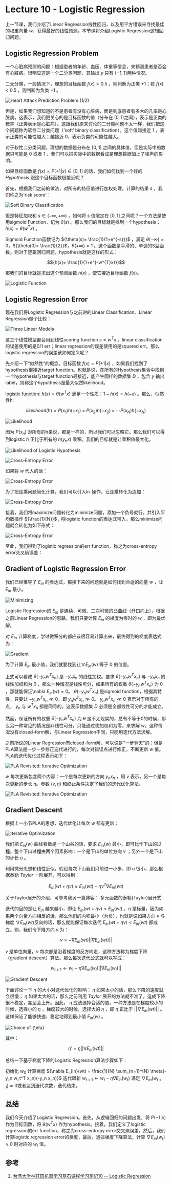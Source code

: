 # Lecture 10 - Logistic Regression

上一节课，我们介绍了Linear Regression线性回归，以及用平方错误来寻找最佳的权重向量 ${w}$，获得最好的线性预测。本节课将介绍Logistic Regression逻辑回归问题。

## Logistic Regression Problem

一个心脏病预测的问题：根据患者的年龄、血压、体重等信息，来预测患者是否会有心脏病。很明显这是一个二分类问题，其输出 ${y}$ 只有 ${\{-1,1\}}$两种情况。

二元分类，一般情况下，理想的目标函数 ${f(x) > 0.5}$ ，则判断为正类 ${+1}$；若 ${f(x) < 0.5}$ ，则判断为负类 ${-1}$ 。

![Heart Attack Prediction Problem (1/2)](http://ofqm89vhw.bkt.clouddn.com/29bf12343d7b9f97a61daf339d20e4cd.png)

但是，如果我们想知道的不是患者有没有心脏病，而是到底患者有多大的几率是心脏病。这表示，我们更关心的是目标函数的值（分布在 ${(0,1)}$之间），表示是正类的概率（正类表示是心脏病）。这跟我们原来讨论的二分类问题不太一样，我们把这个问题称为软性二分类问题（’soft’ binary classification）。这个值越接近 ${1}$ ，表示正类的可能性越大；越接近 ${0}$，表示负类的可能性越大。

对于软性二分类问题，理想的数据是分布在 ${[0,1]}$ 之间的具体值，但是实际中的数据只可能是 ${0}$ 或者 ${1}$ ，我们可以把实际中的数据看成是理想数据加上了噪声的影响。

如果目标函数是 ${f(x)=P(+1|x) \in [0,1]}$ 的话，我们如何找到一个好的 ${Hypothesis}$ 跟这个目标函数很接近呢？

首先，根据我们之前的做法，对所有的特征值进行加权处理。计算的结果 ${s}$ ，我们称之为'risk score'：

![Soft Binary Classification](http://ofqm89vhw.bkt.clouddn.com/09d61e2b5df30fbb44940ef0695fa1df.png)

但是特征加权和 ${s \in (-\infty,+\infty)}$ ，如何将 ${s}$ 值限定在 ${[0,1]}$ 之间呢？一个方法是使用sigmoid Function，记为 ${\theta(s)}$ 。那么我们的目标就是找到一个hypothesis： ${h(x) = \theta(w^{T}x)}$ 。

Sigmoid Function函数记为 ${\theta(s)= \frac{1}{1+e^{-s}}}$ ，满足 ${\theta(-\infty)=0}$，${\theta(0)= \frac{1}{2}}$，${\theta(+\infty) = 1}$ 。这个函数是平滑的、单调的S型函数。则对于逻辑回归问题，hypothesis就是这样的形式：

$${h(x)= \frac{1}{1+e^{-w^{T}x}}}$$

那我们的目标就是求出这个预测函数 ${h(x)}$ ，使它接近目标函数 ${f(x)}$。

![Logistic Function](http://ofqm89vhw.bkt.clouddn.com/14fc6be2df72596e0032bf0074fb8d64.png)

## Logistic Regression Error

现在我们将Logistic Regression与之前讲的Linear Classification、Linear Regression做个比较：

![Three Linear Models](http://ofqm89vhw.bkt.clouddn.com/4a1c6265bde976244a87dad9a8965e3c.png)

这三个线性模型都会用到线性scoring function ${s = w^{T}x}$ 。linear classification的误差使用的是0/1 err；linear regression的误差使用的是squared err。那么logistic regression的误差该如何定义呢？

先介绍一下“似然性”的概念。目标函数 ${f(x) = P(+1|x)}$ ，如果我们找到了hypothesis很接近target function。也就是说，在所有的Hypothesis集合中找到一个hypothesis与target function最接近，能产生同样的数据集 ${D}$ ，包含 ${y}$ 输出label，则称这个hypothesis是最大似然likelihood。

logistic function: ${h(x) = \theta(w^{T}x)}$ 满足一个性质：${1 - h(x)=h(-x)}$ 。那么，似然性h:

$${likelihood(h) = P(x_1)h(+x_1) \times P(x_2)h(-x_2)\times \cdots P(x_N)h(-x_N)}$$

![Likelihood](http://ofqm89vhw.bkt.clouddn.com/b42c8d566e30cce790c2efa5cbb6150d.png)

因为 ${P(x_n)}$ 对所有的h来说，都是一样的，所以我们可以忽略它。那么我们可以得到logistic ${h}$ 正比于所有的 ${h(y_nx)}$ 乘积。我们的目标就是让乘积值最大化。

![Likelihood of Logistic Hypothesis](http://ofqm89vhw.bkt.clouddn.com/9bd89be6343be6cd5b7977ea52fee5b6.png)

![Cross-Entropy Error](http://ofqm89vhw.bkt.clouddn.com/7ce3c2e2d1ba6af9c8c88ae671363068.png)

如果将 ${w}$ 代入的话：

![Cross-Entropy Error](http://ofqm89vhw.bkt.clouddn.com/2d64e61289c8453f8f8ad83a376abce3.png)

为了把连乘问题简化计算，我们可以引入${\ln}$ 操作，让连乘转化为连加：

![Cross-Entropy Error](http://ofqm89vhw.bkt.clouddn.com/ca1316e24daf82d7faf3c16fbaa90ffe.png)

接着，我们将maximize问题转化为minimize问题，添加一个负号就行，并引入平均数操作 ${\frac{1}{N}}$ ,
将logistic function的表达式带入，那么minimize问题就会转化为如下形式：

![Cross-Entropy Error](http://ofqm89vhw.bkt.clouddn.com/3d868e1f7b8f39a32aeb418f03f6e82b.png)

至此，我们得到了logistic regression的err function，称之为cross-entropy error交叉熵误差：

## Gradient of Logistic Regression Error

我们已经推导了 ${E_{in}}$ 的表达式，那接下来的问题就是如何找到合适的向量 ${w}$ ，让 ${E_{in}}$ 最小。

![Minimizing](http://ofqm89vhw.bkt.clouddn.com/95866c2052563d0de1ae5b8ea7a35925.png)

Logistic Regression的 ${E_{in}}$ 是连续、可微、二次可微的凸曲线（开口向上），根据之前Linear Regression的思路，我们只要计算 ${E_{in}}$ 的梯度为零时的 ${w}$ ，即为最优解。

对 ${E_{in}}$ 计算梯度，学过微积分的都应该很容易计算出来，最终得到的梯度表达式为：

![Gradient](http://ofqm89vhw.bkt.clouddn.com/0fa4cfcf0f812ff8bc608a2e9e7d5502.png)

为了计算 ${E_{in}}$ 最小值，我们就要找到让${\nabla E_{in}(w)}$ 等于 ${0}$ 的位置。

上式可以看成 ${\theta(-y_n w^T x_n)}$ 是 ${-y_n x_n}$ 的线性加权。要求 ${\theta(-y_n w^T x_n)}$ 与 ${-y_n x_n}$ 的线性加权和为 ${0}$ ，那么一种情况是线性可分，如果所有的权重 ${\theta(-y_n w^T x_n)}$ 为 ${0}$ ，那就能保证\nabla ${E_{in}(w) = 0}$。 ${\theta(-y_n w^T x_n)}$ 是sigmoid function，根据其特性，只要让 ${- y_n w^T x_n \ll 0}$，即 ${y_n w^T x_n \gg 0}$。 ${y_n w^T x_n \ll 0}$ 表示对于所有的点， ${y_{n}}$ 与 ${w^{T}x_{n}}$ 都是同号的，这表示数据集 ${D}$ 必须是全部线性可分的才能成立。

然而，保证所有的权重 ${\theta(-y_n w^T x_n)}$ 为 ${\theta}$ 是不太现实的，总有不等于0的时候，那么另一种常见的情况是非线性可分，只能通过使加权和为零，来求解 ${w}$。这种情况没有closed-form解，与Linear Regression不同，只能用迭代方法求解。

之前所说的Linear Regression有closed-form解，可以说是“一步登天”的；但是PLA算法是一步一步修正迭代进行的，每次对错误点进行修正，不断更新 ${w}$ 值。PLA的迭代优化过程表示如下：

![PLA Revisited: Iterative Optimization](http://ofqm89vhw.bkt.clouddn.com/920a9266f3b44d20142f94c3d492f6f3.png)

${w}$ 每次更新包含两个内容：一个是每次更新的方向 ${y_{n}x_{n}}$ ，用 ${v}$ 表示，另一个是每次更新的步长 ${\eta}$。参数 ${(v,\eta)}$ 和终止条件决定了我们的迭代优化算法。

![PLA Revisited: Iterative Optimization](http://ofqm89vhw.bkt.clouddn.com/6f9ba611f1ccd014430db6b43705641a.png)

## Gradient Descent

根据上一小节PLA的思想，迭代优化让每次 ${w}$ 都有更新：

![Iterative Optimization](http://ofqm89vhw.bkt.clouddn.com/7a392fb63f0f09fa29560ef35b3feaca.png)

我们把 ${E_{in}(w)}$ 曲线看做是一个山谷的话，要求 ${E_{in}(w)}$ 最小，即可比作下山的过程。整个下山过程由两个因素影响：一个是下山的单位方向 ${v}$ ；另外一个是下山的步长 ${\eta}$ 。

利用微分思想和线性近似，假设每次下山我们只前进一小步，即 ${\eta}$ 很小，那么根据泰勒 ${Taylor}$ 一阶展开，可以得到：

$${E_{in} (wt+ \eta v) \approx E_{in}(wt)+ \eta v^T\nabla E_{in} (wt) }$$

关于Taylor展开的介绍，可参考我另一篇博客：
多元函数的泰勒(Taylor)展开式

迭代的目的是让 ${E_{in}}$ 越来越小，即让 ${E_{in}(wt+ \eta v) < E_{in}(wt)}$ 。${\eta}$ 是标量，因为如果两个向量方向相反的话，那么他们的内积最小（为负），也就是说如果方向 ${v}$ 与梯度 ${\nabla E_{in} (wt) }$反向的话，那么就能保证每次迭代 ${E_{in}(wt+ \eta v)< E_{in}(wt)}$ 都成立。则，我们令下降方向 ${v}$ 为：

$${ v= - \nabla E_{in} (wt)||\nabla E_{in} (wt)||}$$

${v}$ 是单位向量，${v}$ 每次都是沿着梯度的反方向走，这种方法称为梯度下降（gradient descent）算法。那么每次迭代公式就可以写成：

$${w_{t+1} \leftarrow w_t - \eta \nabla E_{in} (w_t)||\nabla E_{in} (w_t)||}$$

![Gradient Descent](http://ofqm89vhw.bkt.clouddn.com/cc4c8bcfc8071d571683dc9672e9fe9c.png)

下面讨论一下 ${\eta}$ 的大小对迭代优化的影响： ${\eta}$ 如果太小的话，那么下降的速度就会很慢； ${\eta}$ 如果太大的话，那么之前利用 ${Taylor}$ 展开的方法就不准了，造成下降很不稳定，甚至会上升。因此， ${\eta}$ 应该选择合适的值，一种方法是在梯度较小的时候，选择小的 ${\eta}$ ，梯度较大的时候，选择大的 ${\eta}$ ，即 ${\eta}$ 正比于 ${||\nabla E_{in} (wt)||}$ 。这样保证了能够快速、稳定地得到最小值 ${E_{in}(w)}$ 。

![Choice of ${\eta}$](http://ofqm89vhw.bkt.clouddn.com/41f7f34401c872381e981652dbec012e.png)

其中：

$${\eta' = \eta||\nabla E_{in}(wt)||}$$

总结一下基于梯度下降的Logistic Regression算法步骤如下：

初始化 ${w_0}$ 计算梯度 ${\nabla E_{in}(wt) = \frac{1}{N} \sum_{n=1}^{N} \theta(-y_n w_t^T x_n)(-y_n x_n)}$ 迭代跟新 ${w_{t+1} \leftarrow w_t - \eta \nabla E_{in}(w_t)}$ 满足 ${\nabla E_{in} (w_{t+1}) \approx 0}$或者达到迭代次数，迭代结束。

## 总结

我们今天介绍了Logistic Regression。首先，从逻辑回归的问题出发，将 ${P(+1|x)}$ 作为目标函数，将 ${θ(w^{T}x)}$ 作为hypothesis。接着，我们定义了logistic regression的err function，称之为cross-entropy error交叉熵误差。然后，我们计算logistic regression error的梯度，最后，通过梯度下降算法，计算 ${\nabla E_{in}(w_t)\approx 0}$ 时对应的 ${w_t}$ 值。

## 参考

1. [台湾大学林轩田机器学习基石课程学习笔记10 -- Logistic Regression](http://blog.csdn.net/red_stone1/article/details/72229903)